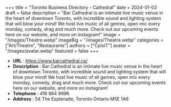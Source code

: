 +++
title = "Toronto Business Directory - Cathedral"
date = 2024-01-02
draft = false
description = "Bar Cathedral is an intimate live music venue in the heart of downtown  Toronto, with incredible sound and lighting system that will blow your  mind! We host live music of all genres, open mic every monday, comedy, drag and much more. Check out our upcoming events here on our website, and more on instagram!"
image = "/images/Theatre.webp"
imageBig = "/images/Theatre.webp"
categories = ["Art/Theatre", "Restaurants"]
authors = ["CplsIT"]
avatar = "/images/avatar.webp"
featured = false
+++


* **URL** :  https://www.barcathedral.ca/
* **Description** : Bar Cathedral is an intimate live music venue in the heart of downtown  Toronto, with incredible sound and lighting system that will blow your  mind! We host live music of all genres, open mic every monday, comedy, drag and much more. Check out our upcoming events here on our website, and more on instagram!
* **Telephone** : 416 864 9996
* **Address** : 54 The Esplanade, Toronto Ontario M5E 1A6